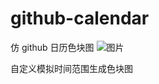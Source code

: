 # github-calendar
仿 github 日历色块图
![图片](https://user-images.githubusercontent.com/78082464/211892430-d85dbf70-37e6-480a-ba69-932e6d6856bc.png)

自定义模拟时间范围生成色块图

